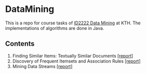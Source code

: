 # DataMining

This is a repo for course tasks of [ID2222 Data Mining](https://www.kth.se/social/course/ID2222/) at KTH. The implementations of algorithms are done in Java.

## Contents

1. Finding Similar Items: Textually Similar Documents [[report]](https://github.com/You-yantian/DataMining/blob/master/doc/HW1-SimilarItems.pdf)
2. Discovery of Frequent Itemsets and Association Rules [[report]](https://github.com/You-yantian/DataMining/blob/master/doc/HW2-FrequentItems.pdf)
3. Mining Data Streams [[report]](https://github.com/You-yantian/DataMining/blob/master/doc/HW3-StreamingData.pdf)



